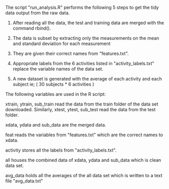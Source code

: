The script  "run_analysis.R"  performs the following 5 steps to get the tidy data output from the raw data.

1. After reading all the data, the test and training data are merged with the command rbind().

2. The data is subset by extracting only the measurements on the mean and standard deviation for each measurement 

3. They are given their correct names from "features.txt".

4. Appropriate labels from the 6 activities listed in "activity_labels.txt" replace the variable names of the data set.

5. A new dataset is generated with the average of  each activity and each subject ie; ( 30 subjects * 6 activities )

The following variables are used in the R script:

xtrain, ytrain, sub_train read the data from the train folder of the data set downloaded. Similarly, xtest, ytest, sub_test read the data from the test folder.

xdata, ydata and sub_data are the merged data.

feat reads the variables from "features.txt" which are the correct names to xdata.

activity stores all the labels from "activity_labels.txt".

all houses the combined data of xdata, ydata and sub_data which is clean data set.

avg_data holds all the averages of the all data set which is written to a text file "avg_data.txt"
